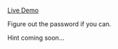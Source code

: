 [Live Demo](https://darshan701.github.io/H_terminal/)

Figure out the password if you can. 

Hint coming soon...

